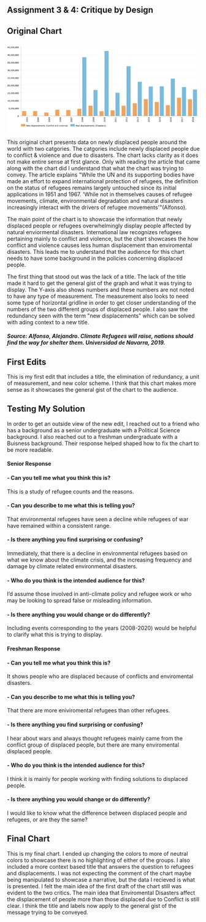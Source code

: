 ## Assignment 3 & 4: Critique by Design

## Original Chart

![Original Chart](oc.JPG)

 This original chart presents data on newly displaced people around the world with two catgories. The catgories include newly displaced people due to conflict & violence and due to disasters. The chart lacks clarity as it does not make entire sense at first glance. Only with reading the article that came along with the chart did I understand that what the chart was trying to convey. The article explains "While the UN and its supporting bodies have made an effort to expand international protection of refugees, the definition on the status of refugees remains largely untouched since its initial applications in 1951 and 1967. 'While not in themselves causes of refugee movements, climate, environmental degradation and natural disasters increasingly interact with the drivers of refugee movements'"(Alfonso). 

The main point of the chart is to showcase the information that newly displaced people or refugees overwhelmingly display people affected by natural enviormental disasters. International law recognizes refugees pertaining mainly to conflict and violence, but the chart showcases the how conflict and violence causes less human displacement than enviromental disasters. This leads me to understand that the audience for this chart needs to have some background in the policies concerning displaced people. 

The first thing that stood out was the lack of a title. The lack of the title made it hard to get the general gist of the graph and what it was trying to display. The Y-axis also shows numbers and these numbers are not noted to have any type of measurement. The measurement also looks to need some type of horizontal gridline in order to get closer understanding of the numbers of the two different groups of displaced people. I also saw the redundancy seen with the term "new displacements" which can be solved with ading context to a new title. 

##### Source: Alfonso, Alejandro. Climate Refugees will raise, nations should find the way for shelter them. Universidad de Navarra, 2019.

## First Edits

<div class="flourish-embed flourish-chart" data-src="visualisation/7313940"><script src="https://public.flourish.studio/resources/embed.js"></script></div>

This is my first edit that includes a title, the elimination of redundancy, a unit of measurement, and new color scheme. I think that this chart makes more sense as it showcases the general gist of the chart to the audience. 

## Testing My Solution

In order to get an outside view of the new edit, I reached out to a friend who has a background as a senior undergraduate with a Political Science background. I also reached out to a freshman undergraduate with a Buisness background. Their response helped shaped how to fix the chart to be more readable. 

#### Senior Response

#### - Can you tell me what you think this is?
This is a study of refugee counts and the reasons. 

#### - Can you describe to me what this is telling you?
That environmental refugees have seen a decline while refugees of war have remained within a consistent range.  

#### - Is there anything you find surprising or confusing?
 Immediately, that there is a decline in environmental refugees based on what we know about the climate crisis, and the increasing frequency and damage by climate related environmental disasters. 

#### - Who do you think is the intended audience for this?
 I’d assume those involved in anti-climate policy and refugee work or who may be looking to spread false or misleading information. 

#### - Is there anything you would change or do differently?
 Including events corresponding to the years (2008-2020) would be helpful to clarify what this is trying to display.

#### Freshman Response

#### - Can you tell me what you think this is?
It shows people who are displaced because of conflicts and enviromental disasters.

#### - Can you describe to me what this is telling you?
That there are more eniviromental refugees than other refugees.

#### - Is there anything you find surprising or confusing?
I hear about wars and always thought refugees mainly came from the conflict group of displaced people, but there are many enviromental displaced people. 

#### - Who do you think is the intended audience for this?
I think it is mainly for people working with finding solutions to displaced people.

#### - Is there anything you would change or do differently?
I would like to know what the difference between displaced people and refugees, or are they the same? 

## Final Chart

<div class="flourish-embed flourish-chart" data-src="visualisation/7319964"><script src="https://public.flourish.studio/resources/embed.js"></script></div>

This is my final chart. I ended up changing the colors to more of neutral colors to showcase there is no highlighting of either of the groups. I also included a more context based title that answers the question to refugees and displacements. I was not expecting the comment of the chart maybe being manipulated to showcase a narrative, but the data I recieved is what is presented. I felt the main idea of the first draft of the chart still was evident to the two critics. The main idea that Enviromental Disasters affect the displacement of people more than those displaced due to Conflict is still clear. I think the title and labels now apply to the general gist of the message trying to be conveyed. 


